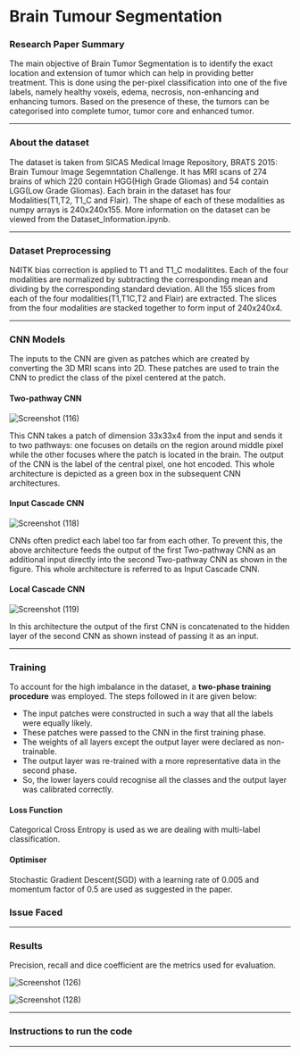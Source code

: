# Brain Tumour Segmentation

### Research Paper Summary
The main objective of Brain Tumor Segmentation is to identify the exact location and extension of tumor which can help in providing better treatment. This is done using the per-pixel classification into one of the five labels, namely healthy voxels, edema, necrosis, non-enhancing and enhancing tumors. Based on the presence of these, the tumors can be categorised into complete tumor, tumor core and enhanced tumor. 

---

### About the dataset
The dataset is taken from SICAS Medical Image Repository, BRATS 2015: Brain Tumour Image Segemntation Challenge. It has MRI scans of 274 brains of which 220 contain HGG(High Grade Gliomas) and 54 contain LGG(Low Grade Gliomas). Each brain in the dataset has four Modalities(T1,T2, T1_C and Flair). The shape of each of these modalities as numpy arrays is 240x240x155. More information on the dataset can be viewed from the Dataset_Information.ipynb.

---
### Dataset Preprocessing
N4ITK bias correction is applied to T1 and T1_C modalitites. Each of the four modalities are normalized by subtracting the corresponding mean and dividing by the corresponding standard deviation. All the 155 slices from each of the four modalities(T1,T1C,T2 and Flair) are extracted. The slices from the four modalities are stacked together to form input of 240x240x4.

---
### CNN Models 
The inputs to the CNN are given as patches which are created by converting the 3D MRI scans into 2D. These patches are used to train the CNN to predict the class of the pixel centered at the patch.  
#### Two-pathway CNN
![Screenshot (116)](https://user-images.githubusercontent.com/64637263/82737775-0af59580-9d51-11ea-9391-fada21a6954f.png)

This CNN takes a patch of dimension 33x33x4 from the input and sends it to two pathways: one focuses on details on the region around middle pixel  while the other focuses where the patch is located in the brain. The output of the CNN is the label of the central pixel, one hot encoded. This whole architecture is depicted as a green box in the subsequent CNN architectures.
#### Input Cascade CNN
![Screenshot (118)](https://user-images.githubusercontent.com/64637263/82737976-29a85c00-9d52-11ea-9787-399806cf1aaa.png)

CNNs often predict each label too far from each other. To prevent this, the above architecture feeds the output of the first Two-pathway CNN as an additional input directly into the second Two-pathway CNN as shown in the figure. This whole architecture is referred to as Input Cascade CNN. 

#### Local Cascade CNN
![Screenshot (119)](https://user-images.githubusercontent.com/64637263/82738078-d2ef5200-9d52-11ea-99a9-b8db388fac46.png)

In this architecture the output of the first CNN is concatenated to the hidden layer of the second CNN as shown instead of passing it as an input.

---

### Training 
To account for the high imbalance in the dataset, a **two-phase training procedure** was employed. The steps followed in it are given below:
- The input patches were constructed in such a way that all the labels were equally likely.
- These patches were passed to the CNN in the first training phase.
- The weights of all layers except the output layer were declared as non-trainable.
- The output layer was re-trained with a more representative data in the second phase.
- So, the lower layers could recognise all the classes and the output layer was calibrated correctly.

#### Loss Function
Categorical Cross Entropy is used as we are dealing with multi-label classification.

#### Optimiser
Stochastic Gradient Descent(SGD) with a learning rate of 0.005 and momentum factor of 0.5 are used as suggested in the paper.

### Issue Faced

---

### Results
Precision, recall and dice coefficient are the metrics used for evaluation. 

![Screenshot (126)](https://user-images.githubusercontent.com/64637263/82751910-2657b380-9dd8-11ea-8956-9984abcd6154.png)

![Screenshot (128)](https://user-images.githubusercontent.com/64637263/82751984-b5fd6200-9dd8-11ea-9cf0-acaf91d6678b.png)

---

### Instructions to run the code

---

